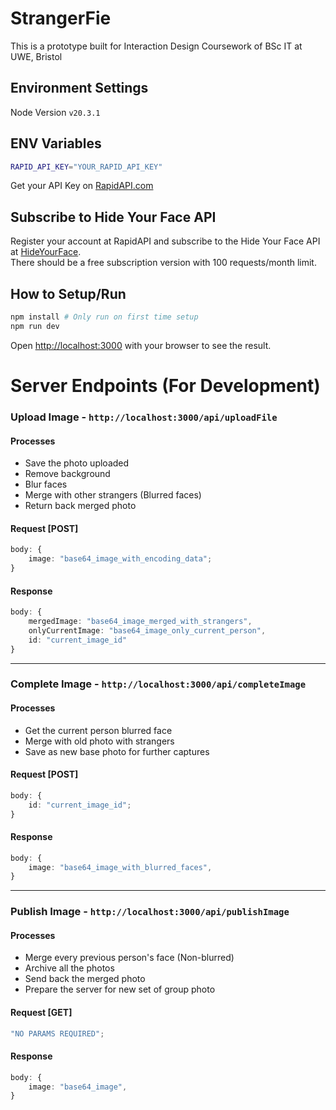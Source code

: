 # StrangerFie

This is a prototype built for Interaction Design Coursework of BSc IT at UWE, Bristol

## Environment Settings

Node Version `v20.3.1`

## ENV Variables

```bash
RAPID_API_KEY="YOUR_RAPID_API_KEY"
```

Get your API Key on [RapidAPI.com](https://rapidapi.com/hub)

## Subscribe to Hide Your Face API

Register your account at RapidAPI and subscribe to the Hide Your Face API at [HideYourFace](https://rapidapi.com/inuinana/api/hide-your-face/).
<br/>
There should be a free subscription version with 100 requests/month limit.

## How to Setup/Run

```bash
npm install # Only run on first time setup
npm run dev
```

Open [http://localhost:3000](http://localhost:3000) with your browser to see the result.

# Server Endpoints (For Development)

### Upload Image - `http://localhost:3000/api/uploadFile`

#### Processes

- Save the photo uploaded
- Remove background
- Blur faces
- Merge with other strangers (Blurred faces)
- Return back merged photo

#### Request [POST]

```ts
body: {
	image: "base64_image_with_encoding_data";
}
```

#### Response

```ts
body: {
	mergedImage: "base64_image_merged_with_strangers",
	onlyCurrentImage: "base64_image_only_current_person",
	id: "current_image_id"
}
```

<hr/>

### Complete Image - `http://localhost:3000/api/completeImage`

#### Processes

- Get the current person blurred face
- Merge with old photo with strangers
- Save as new base photo for further captures

#### Request [POST]

```ts
body: {
	id: "current_image_id";
}
```

#### Response

```ts
body: {
	image: "base64_image_with_blurred_faces",
}
```

<hr/>

### Publish Image - `http://localhost:3000/api/publishImage`

#### Processes

- Merge every previous person's face (Non-blurred)
- Archive all the photos
- Send back the merged photo
- Prepare the server for new set of group photo

#### Request [GET]

```ts
"NO PARAMS REQUIRED";
```

#### Response

```ts
body: {
	image: "base64_image",
}
```
